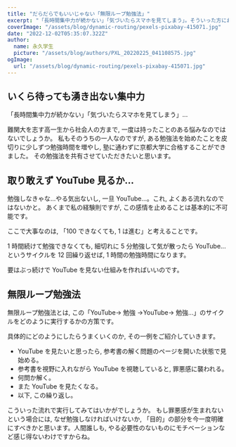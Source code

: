 ```yaml
---
title: "だらだらでもいいじゃない「無限ループ勉強法」"
excerpt: "「長時間集中力が続かない」「気づいたらスマホを見てしまう」。そういった方におすすめの勉強法を紹介いたします。5分区切りで「だらだらモード」と「勉強モード」を繰り返す勉強法です。"
coverImage: "/assets/blog/dynamic-routing/pexels-pixabay-415071.jpg"
date: "2022-12-02T05:35:07.322Z"
author:
  name: 永久学生
  picture: "/assets/blog/authors/PXL_20220225_041108575.jpg"
ogImage:
  url: "/assets/blog/dynamic-routing/pexels-pixabay-415071.jpg"
---
```


## いくら待っても湧き出ない集中力

「長時間集中力が続かない」「気づいたらスマホを見てしまう」...

難関大を志す高一生から社会人の方まで, 一度は持ったことのある悩みなのではないでしょうか。
私もそのうちの一人なのですが, ある勉強法を始めたことを皮切りに少しずつ勉強時間を増やし, 塾に通わずに京都大学に合格することができました。
その勉強法を共有させていただきたいと思います。

## 取り敢えず YouTube 見るか...

勉強しなきゃな...やる気出ないし, 一旦 YouTube...。これ, よくある流れなのではないかと。
あくまで私の経験則ですが, この感情を止めることは基本的に不可能です。

ここで大事なのは, 「100 できなくても, 1 は進む」と考えることです。

1 時間続けて勉強できなくても, 細切れに 5 分勉強して気が散ったら YouTube...というサイクルを 12 回繰り返せば, 1 時間の勉強時間になります。

要はぶっ続けで YouTube を見ない仕組みを作ればいいのです。

## 無限ループ勉強法

無限ループ勉強法とは, この「YouTube→ 勉強 →YouTube→ 勉強...」のサイクルをどのように実行するかの方策です。

具体的にどのようにしたらうまくいくのか, その一例をご紹介していきます。

- YouTube を見たいと思ったら, 参考書の解く問題のページを開いた状態で見始める。
- 参考書を視野に入れながら YouTube を視聴していると, 罪悪感に襲われる。
- 何問か解く。
- また YouTube を見たくなる。
- 以下, この繰り返し。

こういった流れで実行してみてはいかがでしょうか。
もし罪悪感が生まれないという場合には, なぜ勉強しなければいけないか, 「目的」の部分を今一度明確にすべきかと思います。人間誰しも, やる必要性のないものにモチベーションなど感じ得ないわけですからね。
